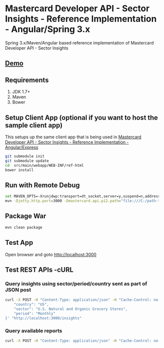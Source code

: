 # Mastercard Developer API - Sector Insights - Reference Implementation - Angular/Spring 3.x #
Spring 3.x/Maven/Angular based reference implementation of Mastercard Developer API - Sector Insights 

## [Demo](https://perusworld.github.io/mcdevapi-sector-insights-web/) ##

## Requirements ##
1. JDK 1.7+
1. Maven
1. Bower
   

## Setup Client App (optional if you want to host the sample client app) ##
This setups up the same client app that is being used in [Mastercard Developer API - Sector Insights - Reference Implementation - Angular/Express](https://github.com/perusworld/mcdevapi-sector-insights-web)

```bash
git submodule init
git submodule update
cd  src/main/webapp/WEB-INF/ref-html
bower install
```

## Run with Remote Debug ##
```bash
set MAVEN_OPTS=-Xrunjdwp:transport=dt_socket,server=y,suspend=n,address=8000
mvn -Djetty.http.port=3000 -Dmastercard.api.p12.path="file:///C:/path-to-p12-file" -Dmastercard.api.consumer.key="api-key" jetty:run
```

## Package War ##
```bash
mvn clean package
```

## Test App ## 
Open browser and goto [http://localhost:3000](http://localhost:3000)

## Test REST APIs -cURL ##
### Query insights using sector/period/country sent as part of JSON post ###
```bash
curl -X POST -H "Content-Type: application/json" -H "Cache-Control: no-cache" -d '{
	"country": "US",
	"sector": "U.S. Natural and Organic Grocery Stores",
	"period": "Monthly"
}' "http://localhost:3000/insights"
```

### Query available reports ###
```bash
curl -X POST -H "Content-Type: application/json" -H "Cache-Control: no-cache" -d '' "http://localhost:3000/parameters"
```
